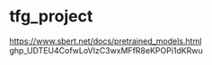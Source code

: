 # tfg_project

https://www.sbert.net/docs/pretrained_models.html
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
